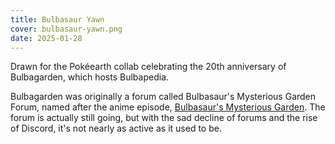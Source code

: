 ```yaml
---
title: Bulbasaur Yawn
cover: bulbasaur-yawn.png
date: 2025-01-28
---
```

Drawn for the Pokéearth collab celebrating the 20th anniversary of Bulbagarden, which hosts Bulbapedia.

Bulbagarden was originally a forum called Bulbasaur's Mysterious Garden Forum, named after the anime episode, [Bulbasaur's Mysterious Garden](https://bulbapedia.bulbagarden.net/wiki/EP051). The forum is actually still going, but with the sad decline of forums and the rise of Discord, it's not nearly as active as it used to be.